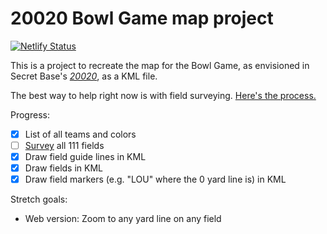 # 20020 Bowl Game map project

[![Netlify Status](https://api.netlify.com/api/v1/badges/5edae002-f081-4f63-8087-d07939a4aebb/deploy-status)](https://app.netlify.com/sites/20020/deploys)

This is a project to recreate the map for the Bowl Game, as envisioned in Secret Base's [_20020_](https://www.sbnation.com/secret-base/21410129/20020), as a KML file.

The best way to help right now is with field surveying. [Here's the process.](survey/README.md)

Progress:
- [x] List of all teams and colors
- [ ] [Survey](survey/) all 111 fields
- [x] Draw field guide lines in KML
- [x] Draw fields in KML
- [x] Draw field markers (e.g. "LOU" where the 0 yard line is) in KML

Stretch goals:
- Web version: Zoom to any yard line on any field
